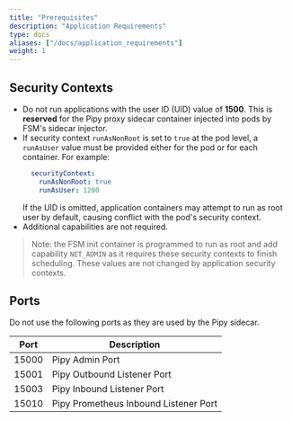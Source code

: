 ```yaml
---
title: "Prerequisites"
description: "Application Requirements"
type: docs
aliases: ["/docs/application_requirements"]
weight: 1
---
```


## Security Contexts

* Do not run applications with the user ID (UID) value of **1500**. This is **reserved** for the Pipy proxy sidecar container injected into pods by FSM's sidecar injector.
* If security context `runAsNonRoot` is set to `true` at the pod level, a `runAsUser` value must be provided either for the pod
or for each container. For example:
  ```yaml
    securityContext:
      runAsNonRoot: true
      runAsUser: 1200
  ```
    If the UID is omitted, application containers may attempt to run as root user by default, causing conflict with the pod's security context.
* Additional capabilities are not required.

> Note: the FSM init container is programmed to run as root and add capability `NET_ADMIN` as it requires these security
> contexts to finish scheduling. These values are not changed by application security contexts.

## Ports

Do not use the following ports as they are used by the Pipy sidecar.

| Port  | Description                            |
| ----- | -------------------------------------- |
| 15000 | Pipy Admin Port                       |
| 15001 | Pipy Outbound Listener Port           |
| 15003 | Pipy Inbound Listener Port            |
| 15010 | Pipy Prometheus Inbound Listener Port |
